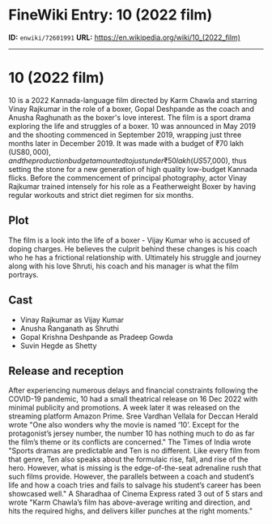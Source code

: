 # FineWiki Entry: 10 (2022 film)

**ID:** `enwiki/72601991`
**URL:** <https://en.wikipedia.org/wiki/10_(2022_film)>

--- 

# 10 (2022 film)
10 is a 2022 Kannada-language film directed by Karm Chawla and starring Vinay Rajkumar in the role of a boxer, Gopal Deshpande as the coach and Anusha Raghunath as the boxer's love interest. The film is a sport drama exploring the life and struggles of a boxer. 10 was announced in May 2019 and the shooting commenced in September 2019, wrapping just three months later in December 2019. It was made with a budget of ₹70 lakh (US$80,000), and the production budget amounted to just under ₹50 lakh (US$57,000), thus setting the stone for a new generation of high quality low-budget Kannada flicks. Before the commencement of principal photography, actor Vinay Rajkumar trained intensely for his role as a Featherweight Boxer by having regular workouts and strict diet regimen for six months.

## Plot
The film is a look into the life of a boxer - Vijay Kumar who is accused of doping charges. He believes the culprit behind these changes is his coach who he has a frictional relationship with. Ultimately his struggle and journey along with his love Shruti, his coach and his manager is what the film portrays.

## Cast
- Vinay Rajkumar as Vijay Kumar
- Anusha Ranganath as Shruthi
- Gopal Krishna Deshpande as Pradeep Gowda
- Suvin Hegde as Shetty


## Release and reception
After experiencing numerous delays and financial constraints following the COVID-19 pandemic, 10 had a small theatrical release on 16 Dec 2022 with minimal publicity and promotions. A week later it was released on the streaming platform Amazon Prime.
Sree Vardhan Vellala for Deccan Herald wrote "One also wonders why the movie is named ‘10’. Except for the protagonist’s jersey number, the number 10 has nothing much to do as far the film’s theme or its conflicts are concerned."
The Times of India wrote "Sports dramas are predictable and Ten is no different. Like every film from that genre, Ten also speaks about the formulaic rise, fall, and rise of the hero. However, what is missing is the edge-of-the-seat adrenaline rush that such films provide. However, the parallels between a coach and student’s life and how a coach tries and fails to salvage his student’s career has been showcased well."
A Sharadhaa of Cinema Express rated 3 out of 5 stars and wrote "Karm Chawla’s film has above-average writing and direction, and hits the required highs, and delivers killer punches at the right moments."
